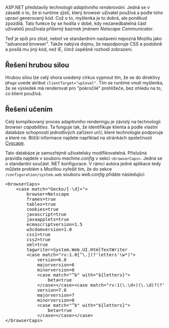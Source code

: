 <!-- dcterms:identifier = aspnetcz#37 -->
<!-- dcterms:title = Řešení problémů se zobrazováním ASP.NET prvků v Mozille -->
<!-- dcterms:abstract = Tzv. adaptivní renderování představené v ASP.NET jest idea teoreticky dobrá, v praxi spíše škodlivá. Ukážeme si, jak ji využít v náš prospěch. -->
<!-- np9:categoryId = 1 -->
<!-- x4w:category = IT -->
<!-- np9:authorId = 1 -->
<!-- np9:authorEmail = michal.valasek@altairis.cz -->
<!-- dcterms:creator = Michal Altair Valášek -->
<!-- dcterms:created = 2005-05-05T14:42:07.37+02:00 -->
<!-- dcterms:date = 2005-05-05T14:42:07.37+02:00 -->

<p __designer:dtid="281474976710658">ASP.NET představily technologii <em __designer:dtid="281474976710659">adaptivn&#237;ho renderov&#225;n&#237;</em>. Jedn&#225; se v z&#225;sadě o to, že si runtime zjist&#237;, kter&#253; browser uživatel použ&#237;v&#225; a podle toho uprav&#237; generovan&#253; k&#243;d. Což o to, my&#353;lenka je to dobr&#225;, ale poněkud zpozdil&#225;. Tato funkce by se hodila v době, kdy nezanedbateln&#225; č&#225;st uživatelů použ&#237;vala př&#237;&#353;ern&#253; bazmek jm&#233;nem <em __designer:dtid="281474976710660">Netscape Communicator</em>. </p>
<p __designer:dtid="281474976710661">Teď je sp&#237;&#353; pro zlost, neboť ve standardn&#237;m nastaven&#237; nepozn&#225; Mozillu jako "advanced browser". Takže nab&#253;v&#225; dojmu, že nepodporuje CSS a podobně a pos&#237;l&#225; mu jin&#253; k&#243;d, než IE, č&#237;mž &#250;spě&#353;ně rozhod&#237; zobrazen&#237;.</p>
<h2 __designer:dtid="281474976710662">Ře&#353;en&#237; hrubou silou</h2>
<p __designer:dtid="281474976710663">Hrubou silou lze cel&#253; shora uveden&#253; cirkus vypnout t&#237;m, že se do direktivy <span __designer:dtid="281474976710664"><code __designer:dtid="281474976710665">@Page</code></span> uvede atribut <code __designer:dtid="281474976710666">clientTarget="uplevel"</code>. T&#237;m se runtime vnut&#237; my&#353;lenka, že se v&#253;sledek m&#225; renderovat pro "pokročil&#233;" prohl&#237;žeče, bez ohledu na to, co klient použ&#237;v&#225;.</p>
<h2 __designer:dtid="281474976710667">Ře&#353;en&#237; učen&#237;m</h2>
<p __designer:dtid="281474976710668">Cel&#253; komplikovan&#253; proces adaptivn&#237;ho renderingu je z&#225;visl&#253; na technologii <em __designer:dtid="281474976710669">browser capabilities</em>. Ta funguje tak, že identifikuje klienta a podle vlastn&#237; datab&#225;ze schopnost&#237; jednotliv&#253;ch zař&#237;zen&#237; urč&#237;, kter&#233; technologie podporuje a kter&#233; ne. Bliž&#353;&#237; informace najdete např&#237;klad na str&#225;nk&#225;ch společnosti <a href="http://www.cyscape.com/browsercaps/" __designer:dtid="281474976710670">Cyscape</a>.</p>
<p __designer:dtid="281474976710671">Tato datab&#225;ze je samozřejmě uživatelsky modifikovateln&#225;. Přislu&#353;n&#225; pravidla najdete v souboru <em __designer:dtid="281474976710672">machine.config</em> v sekci <code __designer:dtid="281474976710673">&lt;browserCaps&gt;</code>. Jedn&#225; se o standardn&#237; souč&#225;st .NET konfigurace. V r&#225;mci autora jedn&#233; aplikace tedy můžete probl&#233;m s Mozillou vyře&#353;it t&#237;m, že do sekce <code __designer:dtid="281474976710674">/configuration/system.web</code> souboru <em __designer:dtid="281474976710675">web.config</em> přid&#225;te n&#225;sleduj&#237;c&#237;:</p><pre class="sh-code-xml" __designer:dtid="281474976710676">&lt;browserCaps&gt;
	&lt;case match="Gecko/[-\d]+"&gt;
		browser=Netscape
		frames=true
		tables=true
		cookies=true
		javascript=true
		javaapplets=true
		ecmascriptversion=1.5
		w3cdomversion=1.0
		css1=true
		css2=true
		xml=true
		tagwriter=System.Web.UI.HtmlTextWriter
		&lt;case match="rv:1.0[^\.](?'letters'\w*)"&gt;
			version=6.0
			majorversion=6
			minorversion=0
			&lt;case match="^b" with="${letters}"&gt;
				beta=true
			&lt;/case&gt;&lt;/case&gt;&lt;case match="rv:1(\.\d+)(\.\d)?(?'letters'\w*)"&gt;
			version=7.0
			majorversion=7
			minorversion=0
			&lt;case match="^b" with="${letters}"&gt;
				beta=true
			&lt;/case&gt;&lt;/case&gt;&lt;/case&gt;
&lt;/browserCaps&gt;</pre>